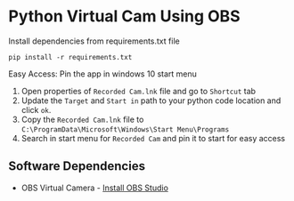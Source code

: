 # Python Virtual Cam Using OBS

Install dependencies from requirements.txt file
	
`pip install -r requirements.txt`

Easy Access: Pin the app in windows 10 start menu

1. Open properties of `Recorded Cam.lnk` file and go to `Shortcut` tab
2. Update the `Target` and `Start in` path to your python code location and click `ok`.
3. Copy the `Recorded Cam.lnk` file to `C:\ProgramData\Microsoft\Windows\Start Menu\Programs`
4. Search in start menu for `Recorded Cam` and pin it to start for easy access

## Software Dependencies

* OBS Virtual Camera - [Install OBS Studio](https://obsproject.com/download)